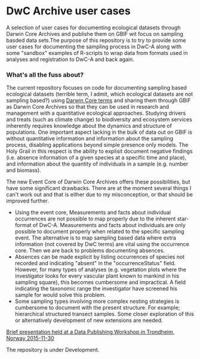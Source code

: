 # DwC Archive user cases

A selection of user cases for documenting ecological datasets through Darwin Core Archives and publishe them on GBIF wit focus on sampling basded data sets.The purpose of this repository is to try to provide some user cases for documenting the sampling process in DwC-A along with some "sandbox" examples of R-scripts to wrap data from formats used in analyses and registration to DwC-A and back again. 

### What's all the fuss about? 
The current repository focuses on code for documenting sampling based ecological datasets (terrible term, I admit, which ecological datasets are not sampling based?) using [Darwin Core terms](http://rs.tdwg.org/dwc/terms/index.htm) and sharing them through GBIF as Darwin Core Archives so that they can be used in research and management with a quantitative ecological approaches. Studying drivers and treats (such as climate change) to biodiversity and ecosystem services inherently requires knowledge about the dynamics and structure of populations. One important aspect lacking in the bulk of data out on GBIF is without quantitative information and information about the sampling process, disabling applications beyond simple presence only models. The Holy Grail in this respect is the ability to explisit document negative findings (i.e. absence information of a given species at a specific time and place), and information about the quantity of individuals in a sample (e.g. number and biomass). 

The new Event Core of Darwin Core Archives offers these possibilities, but have some significant drawbacks. There are at the moment several things I can't work out and that is either due to my misconception, or that should be improved further. 
* Using the event core, Measurements and facts about individual occurrences are not possible to map properly due to the inherent star-format of DwC-A. Measurements and facts about individuals are only possible to document properly when related to the specific sampling event. The alternative is to map sampling based data where extra information (not covered by DwC terms) are vital using the occurrence core. Then we are back to problems documenting absences. 
* Absences can be made explicit by listing occurrences of species not recorded and indicating "absent" in the "occurrenceStatus" field. However, for many types of analyses (e.g. vegetation plots where the investigator looks for every vascular plant known to mankind in his sampling square), this becomes cumbersome and impractical. A field indicating the taxonomic range the investigator have screened his sample for would solve this problem. 
* Some sampling types involving more complex nesting strategies is cumbersome to document with the present structure. For example; hierarchical structured transect samples. Some closer exploration of this or alternatively development of new extensions are needed.


[Brief presentation held at a Data Publishing Workshop in Trondheim, Norway 2015-11-30](https://goo.gl/rntxpT)

The repository is under Development.
